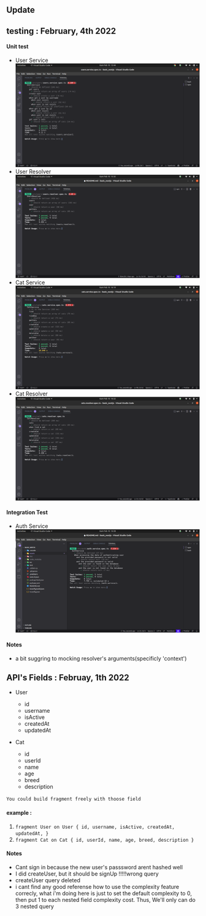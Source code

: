 ## Update

## testing : February, 4th 2022

#### Unit test

- User Service
  !['proof'](/assets/images/user.service.png)
- User Resolver
  !['proof'](/assets/images/user.resolver.png)
- Cat Service
  !['proof'](/assets/images/cat.service.png)
- Cat Resolver
  !['proof'](/assets/images/cat.resolver.png)

#### Integration Test

- Auth Service
  !['proof'](/assets/images/auth.service.png)

#### Notes

- a bit suggring to mocking resolver's arguments(specificly 'context')

## API's Fields : Februay, 1th 2022

- User

  - id
  - username
  - isActive
  - createdAt
  - updatedAt

- Cat
  - id
  - userId
  - name
  - age
  - breed
  - description

`You could build fragment freely with thoose field`

#### example :

1. `fragment User on User { id, username, isActive, createdAt, updatedAt, }`
2. `fragment Cat on Cat { id, userId, name, age, breed, description }`

#### Notes

- Cant sign in because the new user's passsword arent hashed well
- I did createUser, but it should be signUp !!!!!wrong query
- createUser query deleted
- i cant find any good referense how to use the complexity feature correcly,
  what i'm doing here is just to set the default complexity to 0, then put 1 to each nested field complexity cost. Thus, We'll only can do 3 nested query

